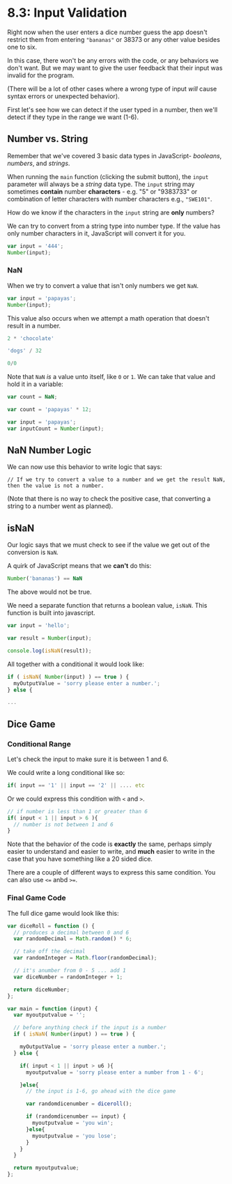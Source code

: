 # 8.3: Input Validation

Right now when the user enters a dice number guess the app doesn't restrict them from entering `"bananas"` or 38373 or any other value besides one to six.

In this case, there won't be any errors with the code, or any behaviors we don't want. But we may want to give the user feedback that their input was invalid for the program.

(There will be a lot of other cases where a wrong type of input *will* cause syntax errors or unexpected behavior).

First let's see how we can detect if the user typed in a number, then we'll detect if they type in the range we want (1-6).

## Number vs. String

Remember that we've covered 3 basic data types in JavaScript- *booleans*, *numbers*, and *strings*.

When running the `main` function (clicking the submit button), the `input` parameter will always be a *string* data type. The `input` string may sometimes **contain** number **characters** - e.g. "5" or "9383733" or combination of letter characters with number characters e.g., `"SWE101"`.

How do we know if the characters in the `input` string are **only** numbers?

We can try to convert from a string type into number type. If the value has only number characters in it, JavaScript will convert it for you.

```javascript
var input = '444';
Number(input);
```

### NaN

When we try to convert a value that isn't only numbers we get `NaN`.

```javascript
var input = 'papayas';
Number(input);
```

This value also occurs when we attempt a math operation that doesn't result in a number.

```javascript
2 * 'chocolate'
```

```javascript
'dogs' / 32
```

```javascript
0/0
```

Note that `NaN` *is* a value unto itself, like `0` or `1`. We can take that value and hold it in a variable:

```javascript
var count = NaN;
```

```javascript
var count = 'papayas' * 12;
```

```javascript
var input = 'papayas';
var inputCount = Number(input);
```

## NaN Number Logic

We can now use this behavior to write logic that says:

```text
// If we try to convert a value to a number and we get the result NaN, then the value is not a number.
```

(Note that there is no way to check the positive case, that converting a string to a number went as planned).


## isNaN

Our logic says that we must check to see if the value we get out of the conversion is `NaN`.

A quirk of JavaScript means that we **can't** do this:

```javascript
Number('bananas') == NaN
```
The above would not be true.

We need a separate function that returns a boolean value, `isNaN`. This function is built into javascript.

```javascript
var input = 'hello';

var result = Number(input);

console.log(isNaN(result));
```

All together with a conditional it would look like:

```javascript
if ( isNaN( Number(input) ) == true ) {
  myOutputValue = 'sorry please enter a number.';
} else {

...

```

## Dice Game

### Conditional Range

Let's check the input to make sure it is between 1 and 6.

We could write a long conditional like so:

```javascript
if( input == '1' || input == '2' || .... etc
```

Or we could express this condition with `<` and `>`.

```javascript
// if number is less than 1 or greater than 6
if( input < 1 || input > 6 ){
  // number is not between 1 and 6
}
```

Note that the behavior of the code is **exactly** the same, perhaps simply easier to understand and easier to write, and **much** easier to write in the case that you have something like a 20 sided dice.

There are a couple of different ways to express this same condition. You can also use `<=` anbd `>=`.

### Final Game Code

The full dice game would look like this:

```javascript
var diceRoll = function () {
  // produces a decimal between 0 and 6
  var randomDecimal = Math.random() * 6;

  // take off the decimal
  var randomInteger = Math.floor(randomDecimal);

  // it's anumber from 0 - 5 ... add 1
  var diceNumber = randomInteger + 1;

  return diceNumber;
};

var main = function (input) {
  var myoutputvalue = '';

  // before anything check if the input is a number
  if ( isNaN( Number(input) ) == true ) {

    myOutputValue = 'sorry please enter a number.';
  } else {

    if( input < 1 || input > u6 ){
      myoutputvalue = 'sorry please enter a number from 1 - 6';

    }else{
      // the input is 1-6, go ahead with the dice game

      var randomdicenumber = diceroll();

      if (randomdicenumber == input) {
        myoutputvalue = 'you win';
      }else{
        myoutputvalue = 'you lose';
      }
    }
  }

  return myoutputvalue;
};
```

